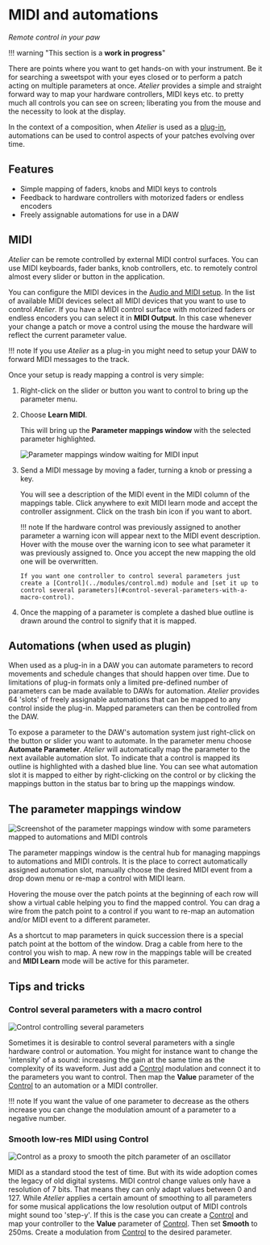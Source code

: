 # MIDI and automations

_Remote control in your paw_

!!! warning "This section is a **work in progress**"

There are points where you want to get hands-on with your instrument. Be it for searching a sweetspot with your eyes closed or to perform a patch acting on multiple parameters at once. _Atelier_ provides a simple and straight forward way to map your hardware controllers, MIDI keys etc. to pretty much all controls you can see on screen; liberating you from the mouse and the necessity to look at the display.

In the context of a composition, when _Atelier_ is used as a [plug-in](../atelier/getting-started.md#use-as-a-plugin), automations can be used to control aspects of your patches evolving over time.

## Features

- Simple mapping of faders, knobs and MIDI keys to controls
- Feedback to hardware controllers with motorized faders or endless encoders
- Freely assignable automations for use in a DAW

## MIDI

_Atelier_ can be remote controlled by external MIDI control surfaces. You can use MIDI keyboards, fader banks, knob controllers, etc. to remotely control almost every slider or button in the application.

You can configure the MIDI devices in the [Audio and MIDI setup](../atelier/getting-started.md#application-audio-midi-setup). In the list of available MIDI devices select all MIDI devices that you want to use to control _Atelier_. If you have a MIDI control surface with motorized faders or endless encoders you can select it in **MIDI Output**. In this case whenever your change a patch or move a control using the mouse the hardware will reflect the current parameter value.

!!! note
    If you use _Atelier_ as a plug-in you might need to setup your DAW to forward MIDI messages to the track.

Once your setup is ready mapping a control is very simple:

1.  Right-click on the slider or button you want to control to bring up the parameter menu.

2.  Choose **Learn MIDI**.

    This will bring up the **Parameter mappings window** with the selected parameter highlighted.

    ![Parameter mappings window waiting for MIDI input](../assets/images/atelier/midi-and-automation/midi-learn-waiting.png)

3.  Send a MIDI message by moving a fader, turning a knob or pressing a key.

    You will see a description of the MIDI event in the MIDI column of the mappings table. Click anywhere to exit MIDI learn mode and accept the controller assignment. Click on the trash bin icon if you want to abort.

    !!! note
        If the hardware control was previously assigned to another parameter a warning icon will appear next to the MIDI event description. Hover with the mouse over the warning icon to see what parameter it was previously assigned to. Once you accept the new mapping the old one will be overwritten.

        If you want one controller to control several parameters just create a [Control](../modules/control.md) module and [set it up to control several parameters](#control-several-parameters-with-a-macro-control).

  4.  Once the mapping of a parameter is complete a dashed blue outline is drawn around the control to signify that it is mapped.

## Automations (when used as plugin)

When used as a plug-in in a DAW you can automate parameters to record movements and schedule changes that should happen over time. Due to limitations of plug-in formats only a limited pre-defined number of parameters can be made available to DAWs for automation. _Atelier_ provides 64 'slots' of freely assignable automations that can be mapped to any control inside the plug-in. Mapped parameters can then be controlled from the DAW.

To expose a parameter to the DAW's automation system just right-click on the button or slider you want to automate. In the parameter menu choose **Automate Parameter**. _Atelier_ will automatically map the parameter to the next available automation slot. To indicate that a control is mapped its outline is highlighted with a dashed blue line. You can see what automation slot it is mapped to either by right-clicking on the control or by clicking the mappings button in the status bar to bring up the mappings window.

## The parameter mappings window

![Screenshot of the parameter mappings window with some parameters mapped to automations and MIDI controls](../assets/images/atelier/midi-and-automation/midi-automations-parameter-mappings-window.png)

The parameter mappings window is the central hub for managing mappings to automations and MIDI controls. It is the place to correct automatically assigned automation slot, manually choose the desired MIDI event from a drop down menu or re-map a control with MIDI learn.

Hovering the mouse over the patch points at the beginning of each row will show a virtual cable helping you to find the mapped control. You can drag a wire from the patch point to a control if you want to re-map an automation and/or MIDI event to a different parameter.

As a shortcut to map parameters in quick succession there is a special patch point at the bottom of the window. Drag a cable from here to the control you wish to map. A new row in the mappings table will be created and **MIDI Learn** mode will be active for this parameter.

## Tips and tricks

### Control several parameters with a macro control

![Control controlling several parameters](../assets/images/atelier/midi-and-automation/midi-tips-macro-control.png)

Sometimes it is desirable to control several parameters with a single hardware control or automation. You might for instance want to change the 'intensity' of a sound: increasing the gain at the same time as the complexity of its waveform. Just add a [Control](../modules/control.md) modulation and connect it to the parameters you want to control. Then map the **Value** parameter of the [Control](../modules/control.md) to an automation or a MIDI controller.

!!! note
    If you want the value of one parameter to decrease as the others increase you can change the modulation amount of a parameter to a negative number.

### Smooth low-res MIDI using Control

![Control as a proxy to smooth the pitch parameter of an oscillator](../assets/images/atelier/midi-and-automation/midi-tips-smooth-low-res-ctl.png)

MIDI as a standard stood the test of time. But with its wide adoption comes the legacy of old digital systems. MIDI control change values only have a resolution of 7 bits. That means they can only adapt values between 0 and 127. While _Atelier_ applies a certain amount of smoothing to all parameters for some musical applications the low resolution output of MIDI controls might sound too 'step-y'. If this is the case you can create a [Control](../modules/control.md) and map your controller to the **Value** parameter of [Control](../modules/control.md). Then set **Smooth** to 250ms. Create a modulation from [Control](../modules/control.md) to the desired parameter.
